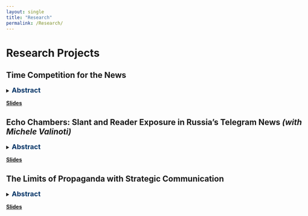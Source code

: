 ```yaml
---
layout: single
title: "Research"
permalink: /Research/
---
```


# Research Projects

## Time Competition for the News
<details>
  <summary><strong style="color: #003366; font-size: 18px;">Abstract</strong></summary>
  <p style="font-size: 16px;">The digital revolution has fundamentally reshaped journalism, accelerating the shift toward real-time reporting and transforming how audiences consume news. This study explores how ideological slant influences time competition in news reporting, focusing on Telegram—Russia’s most widely used social media platform. Using a novel dataset of publications from 77 news outlets between 2021 and 2023, I apply a Topic Detection and Tracking (TDT) algorithm to identify media events and measure reporting delays. To assess horizontal differentiation, I implement a three-step approach to identify government-sensitive topics and characterize outlets' ideological positions based on the proportion of articles with ideological framing. Model-free evidence reveals three key patterns. First, delays significantly reduce audience engagement, particularly for neutral outlets. Second, neutral outlets report faster than their ideologically slanted counterparts. Finally, as ideological slant intensifies, posting behavior becomes more structured—outlets are more likely to follow a set schedule rather than competing based on speed. A Difference-in-Differences analysis of Telegram’s "Similar Outlets" feature further suggests that intensified time competition incentivizes outlets to adopt stronger ideological positioning as a differentiation strategy. To quantify these effects, I develop a structural model and conduct counterfactual analysis to examine how platform-driven competition shapes editorial choices. This research provides new insights into the interplay between ideological bias and the pressures of real-time news production in the digital era.</p>
</details>
<p style="margin-top: 15px;"><a href="/assets/slides_time_competition.pdf" download><strong>Slides</strong></a></p>

## Echo Chambers: Slant and Reader Exposure in Russia’s Telegram News *(with Michele Valinoti)*
<details>
  <summary><strong style="color: #003366; font-size: 18px;">Abstract</strong></summary>
  <p style="font-size: 16px;">Description of the project goes here.</p>
</details>
<p style="margin-top: 15px;"><a href="/assets/slides_echo_chambers.pdf" download><strong>Slides</strong></a></p>

## The Limits of Propaganda with Strategic Communication
<details>
  <summary><strong style="color: #003366; font-size: 18px;">Abstract</strong></summary>
  <p style="font-size: 16px;">Description of the project goes here.</p>
</details>
<p style="margin-top: 15px;"><a href="/assets/slides_propaganda.pdf" download><strong>Slides</strong></a></p>

<style>
  body {
    max-width: 900px;
    margin: auto;
  }
</style>
